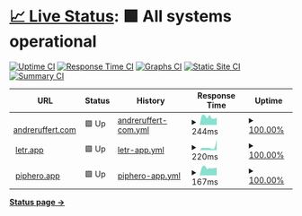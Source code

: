 # [📈 Live Status](https://andreruffert.github.io/up): <!--live status--> **🟩 All systems operational**

[![Uptime CI](https://github.com/andreruffert/up/workflows/Uptime%20CI/badge.svg)](https://github.com/andreruffert/up/actions?query=workflow%3A%22Uptime+CI%22)
[![Response Time CI](https://github.com/andreruffert/up/workflows/Response%20Time%20CI/badge.svg)](https://github.com/andreruffert/up/actions?query=workflow%3A%22Response+Time+CI%22)
[![Graphs CI](https://github.com/andreruffert/up/workflows/Graphs%20CI/badge.svg)](https://github.com/andreruffert/up/actions?query=workflow%3A%22Graphs+CI%22)
[![Static Site CI](https://github.com/andreruffert/up/workflows/Static%20Site%20CI/badge.svg)](https://github.com/andreruffert/up/actions?query=workflow%3A%22Static+Site+CI%22)
[![Summary CI](https://github.com/andreruffert/up/workflows/Summary%20CI/badge.svg)](https://github.com/andreruffert/up/actions?query=workflow%3A%22Summary+CI%22)

<!--start: status pages-->
<!-- This summary is generated by Upptime (https://github.com/upptime/upptime) -->
<!-- Do not edit this manually, your changes will be overwritten -->
<!-- prettier-ignore -->
| URL | Status | History | Response Time | Uptime |
| --- | ------ | ------- | ------------- | ------ |
| <img alt="" src="https://icons.duckduckgo.com/ip3/andreruffert.com.ico" height="13"> [andreruffert.com](https://andreruffert.com) | 🟩 Up | [andreruffert-com.yml](https://github.com/andreruffert/up/commits/HEAD/history/andreruffert-com.yml) | <details><summary><img alt="Response time graph" src="./graphs/andreruffert-com/response-time-week.png" height="20"> 244ms</summary><br><a href="https://andreruffert.github.io/up/history/andreruffert-com"><img alt="Response time 163" src="https://img.shields.io/endpoint?url=https%3A%2F%2Fraw.githubusercontent.com%2Fandreruffert%2Fup%2FHEAD%2Fapi%2Fandreruffert-com%2Fresponse-time.json"></a><br><a href="https://andreruffert.github.io/up/history/andreruffert-com"><img alt="24-hour response time 215" src="https://img.shields.io/endpoint?url=https%3A%2F%2Fraw.githubusercontent.com%2Fandreruffert%2Fup%2FHEAD%2Fapi%2Fandreruffert-com%2Fresponse-time-day.json"></a><br><a href="https://andreruffert.github.io/up/history/andreruffert-com"><img alt="7-day response time 244" src="https://img.shields.io/endpoint?url=https%3A%2F%2Fraw.githubusercontent.com%2Fandreruffert%2Fup%2FHEAD%2Fapi%2Fandreruffert-com%2Fresponse-time-week.json"></a><br><a href="https://andreruffert.github.io/up/history/andreruffert-com"><img alt="30-day response time 217" src="https://img.shields.io/endpoint?url=https%3A%2F%2Fraw.githubusercontent.com%2Fandreruffert%2Fup%2FHEAD%2Fapi%2Fandreruffert-com%2Fresponse-time-month.json"></a><br><a href="https://andreruffert.github.io/up/history/andreruffert-com"><img alt="1-year response time 163" src="https://img.shields.io/endpoint?url=https%3A%2F%2Fraw.githubusercontent.com%2Fandreruffert%2Fup%2FHEAD%2Fapi%2Fandreruffert-com%2Fresponse-time-year.json"></a></details> | <details><summary><a href="https://andreruffert.github.io/up/history/andreruffert-com">100.00%</a></summary><a href="https://andreruffert.github.io/up/history/andreruffert-com"><img alt="All-time uptime 99.98%" src="https://img.shields.io/endpoint?url=https%3A%2F%2Fraw.githubusercontent.com%2Fandreruffert%2Fup%2FHEAD%2Fapi%2Fandreruffert-com%2Fuptime.json"></a><br><a href="https://andreruffert.github.io/up/history/andreruffert-com"><img alt="24-hour uptime 100.00%" src="https://img.shields.io/endpoint?url=https%3A%2F%2Fraw.githubusercontent.com%2Fandreruffert%2Fup%2FHEAD%2Fapi%2Fandreruffert-com%2Fuptime-day.json"></a><br><a href="https://andreruffert.github.io/up/history/andreruffert-com"><img alt="7-day uptime 100.00%" src="https://img.shields.io/endpoint?url=https%3A%2F%2Fraw.githubusercontent.com%2Fandreruffert%2Fup%2FHEAD%2Fapi%2Fandreruffert-com%2Fuptime-week.json"></a><br><a href="https://andreruffert.github.io/up/history/andreruffert-com"><img alt="30-day uptime 100.00%" src="https://img.shields.io/endpoint?url=https%3A%2F%2Fraw.githubusercontent.com%2Fandreruffert%2Fup%2FHEAD%2Fapi%2Fandreruffert-com%2Fuptime-month.json"></a><br><a href="https://andreruffert.github.io/up/history/andreruffert-com"><img alt="1-year uptime 100.00%" src="https://img.shields.io/endpoint?url=https%3A%2F%2Fraw.githubusercontent.com%2Fandreruffert%2Fup%2FHEAD%2Fapi%2Fandreruffert-com%2Fuptime-year.json"></a></details>
| <img alt="" src="https://icons.duckduckgo.com/ip3/letr.app.ico" height="13"> [letr.app](https://letr.app) | 🟩 Up | [letr-app.yml](https://github.com/andreruffert/up/commits/HEAD/history/letr-app.yml) | <details><summary><img alt="Response time graph" src="./graphs/letr-app/response-time-week.png" height="20"> 220ms</summary><br><a href="https://andreruffert.github.io/up/history/letr-app"><img alt="Response time 175" src="https://img.shields.io/endpoint?url=https%3A%2F%2Fraw.githubusercontent.com%2Fandreruffert%2Fup%2FHEAD%2Fapi%2Fletr-app%2Fresponse-time.json"></a><br><a href="https://andreruffert.github.io/up/history/letr-app"><img alt="24-hour response time 735" src="https://img.shields.io/endpoint?url=https%3A%2F%2Fraw.githubusercontent.com%2Fandreruffert%2Fup%2FHEAD%2Fapi%2Fletr-app%2Fresponse-time-day.json"></a><br><a href="https://andreruffert.github.io/up/history/letr-app"><img alt="7-day response time 220" src="https://img.shields.io/endpoint?url=https%3A%2F%2Fraw.githubusercontent.com%2Fandreruffert%2Fup%2FHEAD%2Fapi%2Fletr-app%2Fresponse-time-week.json"></a><br><a href="https://andreruffert.github.io/up/history/letr-app"><img alt="30-day response time 236" src="https://img.shields.io/endpoint?url=https%3A%2F%2Fraw.githubusercontent.com%2Fandreruffert%2Fup%2FHEAD%2Fapi%2Fletr-app%2Fresponse-time-month.json"></a><br><a href="https://andreruffert.github.io/up/history/letr-app"><img alt="1-year response time 169" src="https://img.shields.io/endpoint?url=https%3A%2F%2Fraw.githubusercontent.com%2Fandreruffert%2Fup%2FHEAD%2Fapi%2Fletr-app%2Fresponse-time-year.json"></a></details> | <details><summary><a href="https://andreruffert.github.io/up/history/letr-app">100.00%</a></summary><a href="https://andreruffert.github.io/up/history/letr-app"><img alt="All-time uptime 99.99%" src="https://img.shields.io/endpoint?url=https%3A%2F%2Fraw.githubusercontent.com%2Fandreruffert%2Fup%2FHEAD%2Fapi%2Fletr-app%2Fuptime.json"></a><br><a href="https://andreruffert.github.io/up/history/letr-app"><img alt="24-hour uptime 100.00%" src="https://img.shields.io/endpoint?url=https%3A%2F%2Fraw.githubusercontent.com%2Fandreruffert%2Fup%2FHEAD%2Fapi%2Fletr-app%2Fuptime-day.json"></a><br><a href="https://andreruffert.github.io/up/history/letr-app"><img alt="7-day uptime 100.00%" src="https://img.shields.io/endpoint?url=https%3A%2F%2Fraw.githubusercontent.com%2Fandreruffert%2Fup%2FHEAD%2Fapi%2Fletr-app%2Fuptime-week.json"></a><br><a href="https://andreruffert.github.io/up/history/letr-app"><img alt="30-day uptime 100.00%" src="https://img.shields.io/endpoint?url=https%3A%2F%2Fraw.githubusercontent.com%2Fandreruffert%2Fup%2FHEAD%2Fapi%2Fletr-app%2Fuptime-month.json"></a><br><a href="https://andreruffert.github.io/up/history/letr-app"><img alt="1-year uptime 100.00%" src="https://img.shields.io/endpoint?url=https%3A%2F%2Fraw.githubusercontent.com%2Fandreruffert%2Fup%2FHEAD%2Fapi%2Fletr-app%2Fuptime-year.json"></a></details>
| <img alt="" src="https://icons.duckduckgo.com/ip3/piphero.app.ico" height="13"> [piphero.app](https://piphero.app) | 🟩 Up | [piphero-app.yml](https://github.com/andreruffert/up/commits/HEAD/history/piphero-app.yml) | <details><summary><img alt="Response time graph" src="./graphs/piphero-app/response-time-week.png" height="20"> 167ms</summary><br><a href="https://andreruffert.github.io/up/history/piphero-app"><img alt="Response time 187" src="https://img.shields.io/endpoint?url=https%3A%2F%2Fraw.githubusercontent.com%2Fandreruffert%2Fup%2FHEAD%2Fapi%2Fpiphero-app%2Fresponse-time.json"></a><br><a href="https://andreruffert.github.io/up/history/piphero-app"><img alt="24-hour response time 166" src="https://img.shields.io/endpoint?url=https%3A%2F%2Fraw.githubusercontent.com%2Fandreruffert%2Fup%2FHEAD%2Fapi%2Fpiphero-app%2Fresponse-time-day.json"></a><br><a href="https://andreruffert.github.io/up/history/piphero-app"><img alt="7-day response time 167" src="https://img.shields.io/endpoint?url=https%3A%2F%2Fraw.githubusercontent.com%2Fandreruffert%2Fup%2FHEAD%2Fapi%2Fpiphero-app%2Fresponse-time-week.json"></a><br><a href="https://andreruffert.github.io/up/history/piphero-app"><img alt="30-day response time 201" src="https://img.shields.io/endpoint?url=https%3A%2F%2Fraw.githubusercontent.com%2Fandreruffert%2Fup%2FHEAD%2Fapi%2Fpiphero-app%2Fresponse-time-month.json"></a><br><a href="https://andreruffert.github.io/up/history/piphero-app"><img alt="1-year response time 185" src="https://img.shields.io/endpoint?url=https%3A%2F%2Fraw.githubusercontent.com%2Fandreruffert%2Fup%2FHEAD%2Fapi%2Fpiphero-app%2Fresponse-time-year.json"></a></details> | <details><summary><a href="https://andreruffert.github.io/up/history/piphero-app">100.00%</a></summary><a href="https://andreruffert.github.io/up/history/piphero-app"><img alt="All-time uptime 100.00%" src="https://img.shields.io/endpoint?url=https%3A%2F%2Fraw.githubusercontent.com%2Fandreruffert%2Fup%2FHEAD%2Fapi%2Fpiphero-app%2Fuptime.json"></a><br><a href="https://andreruffert.github.io/up/history/piphero-app"><img alt="24-hour uptime 100.00%" src="https://img.shields.io/endpoint?url=https%3A%2F%2Fraw.githubusercontent.com%2Fandreruffert%2Fup%2FHEAD%2Fapi%2Fpiphero-app%2Fuptime-day.json"></a><br><a href="https://andreruffert.github.io/up/history/piphero-app"><img alt="7-day uptime 100.00%" src="https://img.shields.io/endpoint?url=https%3A%2F%2Fraw.githubusercontent.com%2Fandreruffert%2Fup%2FHEAD%2Fapi%2Fpiphero-app%2Fuptime-week.json"></a><br><a href="https://andreruffert.github.io/up/history/piphero-app"><img alt="30-day uptime 100.00%" src="https://img.shields.io/endpoint?url=https%3A%2F%2Fraw.githubusercontent.com%2Fandreruffert%2Fup%2FHEAD%2Fapi%2Fpiphero-app%2Fuptime-month.json"></a><br><a href="https://andreruffert.github.io/up/history/piphero-app"><img alt="1-year uptime 100.00%" src="https://img.shields.io/endpoint?url=https%3A%2F%2Fraw.githubusercontent.com%2Fandreruffert%2Fup%2FHEAD%2Fapi%2Fpiphero-app%2Fuptime-year.json"></a></details>

<!--end: status pages-->

[**Status page →**](https://andreruffert.github.io/up)
